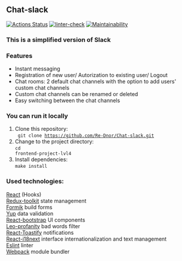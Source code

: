 ## Chat-slack
[![Actions Status](https://github.com/Re-Dnor/frontend-project-lvl4/workflows/hexlet-check/badge.svg)](https://github.com/Re-Dnor/frontend-project-lvl4/actions)
[![linter-check](https://github.com/Re-Dnor/Chat-slack/actions/workflows/linter-check.yml/badge.svg)](https://github.com/Re-Dnor/Chat-slack/actions/workflows/linter-check.yml)
[![Maintainability](https://api.codeclimate.com/v1/badges/d244793f85f85a719e45/maintainability)](https://codeclimate.com/github/Re-Dnor/Chat-slack/maintainability)

### This is a simplified version of Slack

### Features
- Instant messaging
- Registration of new user/ Autorization to existing user/ Logout
- Chat rooms: 2 default chat channels with the option to add users' custom chat channels
- Custom chat channels can be renamed or deleted
- Easy switching between the chat channels

### You can run it locally
1. Clone this repository: <br>
<code> git clone https://github.com/Re-Dnor/Chat-slack.git</code><br>
2. Change to the project directory:<br>
<code>cd frontend-project-lvl4</code><br>
3. Install dependencies:<br>
<code>make install</code>

### Used technologies:
[React](https://reactjs.org/) (Hooks)<br>
[Redux-toolkit](https://redux-toolkit.js.org/) state management<br>
[Formik](https://formik.org/) build forms<br>
[Yup](https://github.com/jquense/yup) data validation<br>
[React-bootstrap](https://react-bootstrap.github.io/) UI components<br>
[Leo-profanity](https://github.com/jojoee/leo-profanity) bad words filter<br>
[React-Toastify](https://www.npmjs.com/package/react-toastify) notifications <br>
[React-i18next](https://react.i18next.com/) interface internationalization and text management<br>
[Eslint](https://eslint.org/) linter<br>
[Webpack](https://webpack.js.org/) module bundler<br>